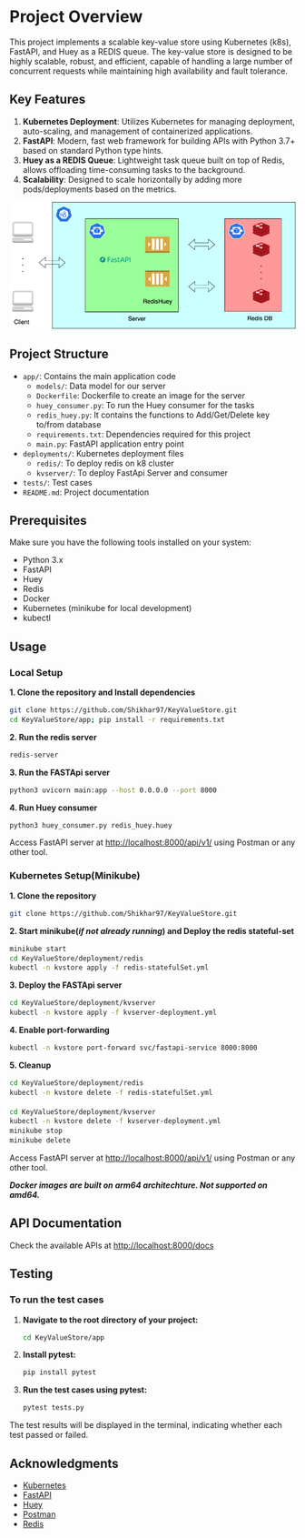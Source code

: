 # Project Overview

This project implements a scalable key-value store using Kubernetes (k8s), FastAPI, and Huey as a REDIS queue. 
The key-value store is designed to be highly scalable, robust, and efficient, capable of handling a large number of concurrent requests while maintaining high availability and fault tolerance.

## Key Features

1. **Kubernetes Deployment**: Utilizes Kubernetes for managing deployment, auto-scaling, and management of containerized applications.
2. **FastAPI**: Modern, fast web framework for building APIs with Python 3.7+ based on standard Python type hints.
3. **Huey as a REDIS Queue**: Lightweight task queue built on top of Redis, allows offloading time-consuming tasks to the background.
4. **Scalability**: Designed to scale horizontally by adding more pods/deployments based on the metrics.

<div style="text-align:center">
  <img alt="Demo" src="https://github.com/Shikhar97/KeyValueStore/blob/main/HLA.png" />
</div>

## Project Structure

- `app/`: Contains the main application code
  - `models/`: Data model for our server
  - `Dockerfile`: Dockerfile to create an image for the server
  - `huey_consumer.py`: To run the Huey consumer for the tasks
  - `redis_huey.py`: It contains the functions to Add/Get/Delete key to/from database
  - `requirements.txt`: Dependencies required for this project
  - `main.py`: FastAPI application entry point
- `deployments/`: Kubernetes deployment files
  - `redis/`: To deploy redis on k8 cluster
  - `kvserver/`: To deploy FastApi Server and consumer
- `tests/`: Test cases
- `README.md`: Project documentation


## Prerequisites

Make sure you have the following tools installed on your system:
- Python 3.x
- FastAPI
- Huey
- Redis
- Docker
- Kubernetes (minikube for local development)
- kubectl


## Usage
### Local Setup

**1. Clone the repository and Install dependencies**
```bash
git clone https://github.com/Shikhar97/KeyValueStore.git
cd KeyValueStore/app; pip install -r requirements.txt
```

**2. Run the redis server**
```bash
redis-server
```

**3. Run the FASTApi server**
```bash
python3 uvicorn main:app --host 0.0.0.0 --port 8000
```

**4. Run Huey consumer** 
```bash
python3 huey_consumer.py redis_huey.huey
```


Access FastAPI server at [http://localhost:8000/api/v1/](http://localhost:8000/api/v1) using Postman or any other tool. 


### Kubernetes Setup(Minikube)

**1. Clone the repository**
```bash
git clone https://github.com/Shikhar97/KeyValueStore.git

```

**2. Start minikube(_if not already running_) and Deploy the redis stateful-set**
```bash
minikube start
cd KeyValueStore/deployment/redis
kubectl -n kvstore apply -f redis-statefulSet.yml
```

**3. Deploy the FASTApi server**
```bash
cd KeyValueStore/deployment/kvserver
kubectl -n kvstore apply -f kvserver-deployment.yml
```

**4. Enable port-forwarding** 
```bash
kubectl -n kvstore port-forward svc/fastapi-service 8000:8000
```

**5. Cleanup**
```bash
cd KeyValueStore/deployment/redis
kubectl -n kvstore delete -f redis-statefulSet.yml

cd KeyValueStore/deployment/kvserver
kubectl -n kvstore delete -f kvserver-deployment.yml
minikube stop
minikube delete
```

Access FastAPI server at [http://localhost:8000/api/v1/](http://localhost:8000/api/v1) using Postman or any other tool.


**_Docker images are built on arm64 architechture. Not supported on amd64._**

## API Documentation
Check the available APIs at [http://localhost:8000/docs](http://localhost:8000/docs) 

## Testing
### To run the test cases

1. **Navigate to the root directory of your project:**

    ```bash
    cd KeyValueStore/app
    ```

2. **Install pytest:**

    ```bash
    pip install pytest
    ```

3. **Run the test cases using pytest:**

    ```bash
    pytest tests.py
    ```

The test results will be displayed in the terminal, indicating whether each test passed or failed.


## Acknowledgments

- [Kubernetes](https://kubernetes.io/)
- [FastAPI](https://fastapi.tiangolo.com/)
- [Huey](https://huey.readthedocs.io/en/latest/)
- [Postman](https://www.postman.com/)
- [Redis](https://redis.io/docs/about/)


